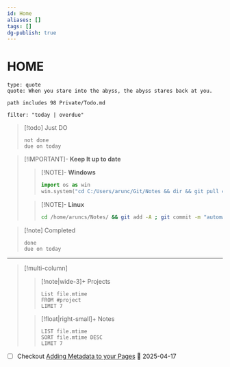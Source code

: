 ```yaml
---
id: Home
aliases: []
tags: []
dg-publish: true
---
```


# HOME

```widgets
type: quote
quote: When you stare into the abyss, the abyss stares back at you.
```

```tasks
path includes 98 Private/Todo.md

```

```todoist
filter: "today | overdue"
```

> [!todo] Just DO
>
> ```tasks
> not done
> due on today
> ```

> [!IMPORTANT]- **Keep It up to date**
>
> > [!NOTE]- **Windows**
> >
> > ```python
> > import os as win
> > win.system("cd C:/Users/arunc/Git/Notes && dir && git pull origin main")
> > ```
>
> > [!NOTE]- **Linux**
> >
> > ```bash
> > cd /home/aruncs/Notes/ && git add -A ; git commit -m "automated backup" ; git push origin main
> > ```

> [!note] Completed
>
> ```tasks
> done
> due on today
> ```

---

> [!multi-column]
>
> > [!note|wide-3]+ Projects
> >
> > ```dataview
> > List file.mtime
> > FROM #project
> > LIMIT 7
> > ```
>
> > [!float|right-small]+ Notes
> >
> > ```dataview
> > LIST file.mtime
> > SORT file.mtime DESC
> > LIMIT 7
> > ```

- [ ] Checkout [Adding Metadata to your Pages](https://blacksmithgu.github.io/obsidian-dataview/annotation/add-metadata/) 📅 2025-04-17
